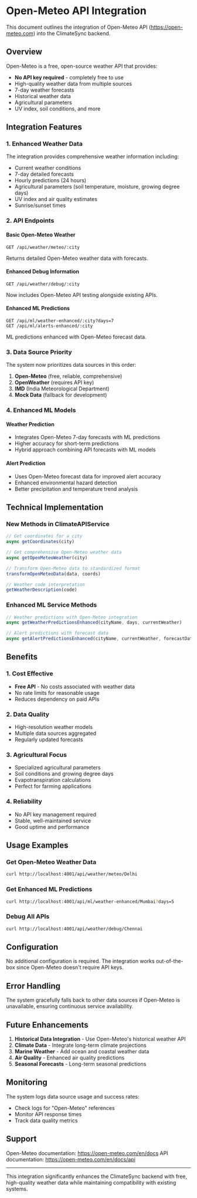# Open-Meteo API Integration

This document outlines the integration of Open-Meteo API (https://open-meteo.com) into the ClimateSync backend.

## Overview

Open-Meteo is a free, open-source weather API that provides:
- **No API key required** - completely free to use
- High-quality weather data from multiple sources
- 7-day weather forecasts
- Historical weather data
- Agricultural parameters
- UV index, soil conditions, and more

## Integration Features

### 1. Enhanced Weather Data
The integration provides comprehensive weather information including:
- Current weather conditions
- 7-day detailed forecasts
- Hourly predictions (24 hours)
- Agricultural parameters (soil temperature, moisture, growing degree days)
- UV index and air quality estimates
- Sunrise/sunset times

### 2. API Endpoints

#### Basic Open-Meteo Weather
```
GET /api/weather/meteo/:city
```
Returns detailed Open-Meteo weather data with forecasts.

#### Enhanced Debug Information
```
GET /api/weather/debug/:city
```
Now includes Open-Meteo API testing alongside existing APIs.

#### Enhanced ML Predictions
```
GET /api/ml/weather-enhanced/:city?days=7
GET /api/ml/alerts-enhanced/:city
```
ML predictions enhanced with Open-Meteo forecast data.

### 3. Data Source Priority

The system now prioritizes data sources in this order:
1. **Open-Meteo** (free, reliable, comprehensive)
2. **OpenWeather** (requires API key)
3. **IMD** (India Meteorological Department)
4. **Mock Data** (fallback for development)

### 4. Enhanced ML Models

#### Weather Prediction
- Integrates Open-Meteo 7-day forecasts with ML predictions
- Higher accuracy for short-term predictions
- Hybrid approach combining API forecasts with ML models

#### Alert Prediction
- Uses Open-Meteo forecast data for improved alert accuracy
- Enhanced environmental hazard detection
- Better precipitation and temperature trend analysis

## Technical Implementation

### New Methods in ClimateAPIService

```javascript
// Get coordinates for a city
async getCoordinates(city)

// Get comprehensive Open-Meteo weather data
async getOpenMeteoWeather(city)

// Transform Open-Meteo data to standardized format
transformOpenMeteoData(data, coords)

// Weather code interpretation
getWeatherDescription(code)
```

### Enhanced ML Service Methods

```javascript
// Weather predictions with Open-Meteo integration
async getWeatherPredictionsEnhanced(cityName, days, currentWeather)

// Alert predictions with forecast data
async getAlertPredictionsEnhanced(cityName, currentWeather, forecastData)
```

## Benefits

### 1. Cost Effective
- **Free API** - No costs associated with weather data
- No rate limits for reasonable usage
- Reduces dependency on paid APIs

### 2. Data Quality
- High-resolution weather models
- Multiple data sources aggregated
- Regularly updated forecasts

### 3. Agricultural Focus
- Specialized agricultural parameters
- Soil conditions and growing degree days
- Evapotranspiration calculations
- Perfect for farming applications

### 4. Reliability
- No API key management required
- Stable, well-maintained service
- Good uptime and performance

## Usage Examples

### Get Open-Meteo Weather Data
```bash
curl http://localhost:4001/api/weather/meteo/Delhi
```

### Get Enhanced ML Predictions
```bash
curl http://localhost:4001/api/ml/weather-enhanced/Mumbai?days=5
```

### Debug All APIs
```bash
curl http://localhost:4001/api/weather/debug/Chennai
```

## Configuration

No additional configuration is required. The integration works out-of-the-box since Open-Meteo doesn't require API keys.

## Error Handling

The system gracefully falls back to other data sources if Open-Meteo is unavailable, ensuring continuous service availability.

## Future Enhancements

1. **Historical Data Integration** - Use Open-Meteo's historical weather API
2. **Climate Data** - Integrate long-term climate projections
3. **Marine Weather** - Add ocean and coastal weather data
4. **Air Quality** - Enhanced air quality predictions
5. **Seasonal Forecasts** - Long-term seasonal predictions

## Monitoring

The system logs data source usage and success rates:
- Check logs for "Open-Meteo" references
- Monitor API response times
- Track data quality metrics

## Support

Open-Meteo documentation: https://open-meteo.com/en/docs
API documentation: https://open-meteo.com/en/docs/api

---

This integration significantly enhances the ClimateSync backend with free, high-quality weather data while maintaining compatibility with existing systems.